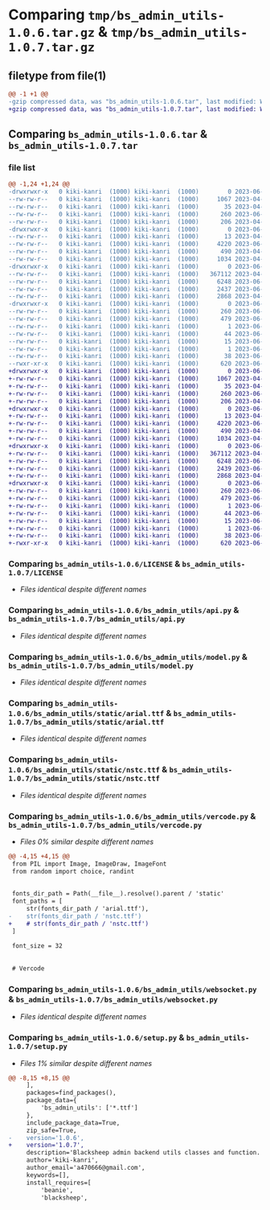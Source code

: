 # Comparing `tmp/bs_admin_utils-1.0.6.tar.gz` & `tmp/bs_admin_utils-1.0.7.tar.gz`

## filetype from file(1)

```diff
@@ -1 +1 @@
-gzip compressed data, was "bs_admin_utils-1.0.6.tar", last modified: Wed Jun 14 10:49:35 2023, max compression
+gzip compressed data, was "bs_admin_utils-1.0.7.tar", last modified: Wed Jun 14 10:58:30 2023, max compression
```

## Comparing `bs_admin_utils-1.0.6.tar` & `bs_admin_utils-1.0.7.tar`

### file list

```diff
@@ -1,24 +1,24 @@
-drwxrwxr-x   0 kiki-kanri  (1000) kiki-kanri  (1000)        0 2023-06-14 10:49:35.347499 bs_admin_utils-1.0.6/
--rw-rw-r--   0 kiki-kanri  (1000) kiki-kanri  (1000)     1067 2023-04-07 03:25:03.000000 bs_admin_utils-1.0.6/LICENSE
--rw-rw-r--   0 kiki-kanri  (1000) kiki-kanri  (1000)       35 2023-04-07 04:04:08.000000 bs_admin_utils-1.0.6/MANIFEST.in
--rw-rw-r--   0 kiki-kanri  (1000) kiki-kanri  (1000)      260 2023-06-14 10:49:35.347499 bs_admin_utils-1.0.6/PKG-INFO
--rw-rw-r--   0 kiki-kanri  (1000) kiki-kanri  (1000)      206 2023-04-07 03:35:29.000000 bs_admin_utils-1.0.6/README.md
-drwxrwxr-x   0 kiki-kanri  (1000) kiki-kanri  (1000)        0 2023-06-14 10:49:35.347499 bs_admin_utils-1.0.6/bs_admin_utils/
--rw-rw-r--   0 kiki-kanri  (1000) kiki-kanri  (1000)       13 2023-04-07 03:39:05.000000 bs_admin_utils-1.0.6/bs_admin_utils/__init__.py
--rw-rw-r--   0 kiki-kanri  (1000) kiki-kanri  (1000)     4220 2023-06-14 10:41:27.000000 bs_admin_utils-1.0.6/bs_admin_utils/api.py
--rw-rw-r--   0 kiki-kanri  (1000) kiki-kanri  (1000)      490 2023-04-07 04:11:32.000000 bs_admin_utils-1.0.6/bs_admin_utils/decorators.py
--rw-rw-r--   0 kiki-kanri  (1000) kiki-kanri  (1000)     1034 2023-04-07 03:48:50.000000 bs_admin_utils-1.0.6/bs_admin_utils/model.py
-drwxrwxr-x   0 kiki-kanri  (1000) kiki-kanri  (1000)        0 2023-06-14 10:49:35.347499 bs_admin_utils-1.0.6/bs_admin_utils/static/
--rw-rw-r--   0 kiki-kanri  (1000) kiki-kanri  (1000)   367112 2023-04-07 03:52:07.000000 bs_admin_utils-1.0.6/bs_admin_utils/static/arial.ttf
--rw-rw-r--   0 kiki-kanri  (1000) kiki-kanri  (1000)     6248 2023-06-14 10:45:34.000000 bs_admin_utils-1.0.6/bs_admin_utils/static/nstc.ttf
--rw-rw-r--   0 kiki-kanri  (1000) kiki-kanri  (1000)     2437 2023-06-14 10:48:00.000000 bs_admin_utils-1.0.6/bs_admin_utils/vercode.py
--rw-rw-r--   0 kiki-kanri  (1000) kiki-kanri  (1000)     2868 2023-04-07 04:10:45.000000 bs_admin_utils-1.0.6/bs_admin_utils/websocket.py
-drwxrwxr-x   0 kiki-kanri  (1000) kiki-kanri  (1000)        0 2023-06-14 10:49:35.347499 bs_admin_utils-1.0.6/bs_admin_utils.egg-info/
--rw-rw-r--   0 kiki-kanri  (1000) kiki-kanri  (1000)      260 2023-06-14 10:49:35.000000 bs_admin_utils-1.0.6/bs_admin_utils.egg-info/PKG-INFO
--rw-rw-r--   0 kiki-kanri  (1000) kiki-kanri  (1000)      479 2023-06-14 10:49:35.000000 bs_admin_utils-1.0.6/bs_admin_utils.egg-info/SOURCES.txt
--rw-rw-r--   0 kiki-kanri  (1000) kiki-kanri  (1000)        1 2023-06-14 10:49:35.000000 bs_admin_utils-1.0.6/bs_admin_utils.egg-info/dependency_links.txt
--rw-rw-r--   0 kiki-kanri  (1000) kiki-kanri  (1000)       44 2023-06-14 10:49:35.000000 bs_admin_utils-1.0.6/bs_admin_utils.egg-info/requires.txt
--rw-rw-r--   0 kiki-kanri  (1000) kiki-kanri  (1000)       15 2023-06-14 10:49:35.000000 bs_admin_utils-1.0.6/bs_admin_utils.egg-info/top_level.txt
--rw-rw-r--   0 kiki-kanri  (1000) kiki-kanri  (1000)        1 2023-06-14 10:49:35.000000 bs_admin_utils-1.0.6/bs_admin_utils.egg-info/zip-safe
--rw-rw-r--   0 kiki-kanri  (1000) kiki-kanri  (1000)       38 2023-06-14 10:49:35.347499 bs_admin_utils-1.0.6/setup.cfg
--rwxr-xr-x   0 kiki-kanri  (1000) kiki-kanri  (1000)      620 2023-06-14 10:48:58.000000 bs_admin_utils-1.0.6/setup.py
+drwxrwxr-x   0 kiki-kanri  (1000) kiki-kanri  (1000)        0 2023-06-14 10:58:30.309144 bs_admin_utils-1.0.7/
+-rw-rw-r--   0 kiki-kanri  (1000) kiki-kanri  (1000)     1067 2023-04-07 03:25:03.000000 bs_admin_utils-1.0.7/LICENSE
+-rw-rw-r--   0 kiki-kanri  (1000) kiki-kanri  (1000)       35 2023-04-07 04:04:08.000000 bs_admin_utils-1.0.7/MANIFEST.in
+-rw-rw-r--   0 kiki-kanri  (1000) kiki-kanri  (1000)      260 2023-06-14 10:58:30.309144 bs_admin_utils-1.0.7/PKG-INFO
+-rw-rw-r--   0 kiki-kanri  (1000) kiki-kanri  (1000)      206 2023-04-07 03:35:29.000000 bs_admin_utils-1.0.7/README.md
+drwxrwxr-x   0 kiki-kanri  (1000) kiki-kanri  (1000)        0 2023-06-14 10:58:30.309144 bs_admin_utils-1.0.7/bs_admin_utils/
+-rw-rw-r--   0 kiki-kanri  (1000) kiki-kanri  (1000)       13 2023-04-07 03:39:05.000000 bs_admin_utils-1.0.7/bs_admin_utils/__init__.py
+-rw-rw-r--   0 kiki-kanri  (1000) kiki-kanri  (1000)     4220 2023-06-14 10:41:27.000000 bs_admin_utils-1.0.7/bs_admin_utils/api.py
+-rw-rw-r--   0 kiki-kanri  (1000) kiki-kanri  (1000)      490 2023-04-07 04:11:32.000000 bs_admin_utils-1.0.7/bs_admin_utils/decorators.py
+-rw-rw-r--   0 kiki-kanri  (1000) kiki-kanri  (1000)     1034 2023-04-07 03:48:50.000000 bs_admin_utils-1.0.7/bs_admin_utils/model.py
+drwxrwxr-x   0 kiki-kanri  (1000) kiki-kanri  (1000)        0 2023-06-14 10:58:30.309144 bs_admin_utils-1.0.7/bs_admin_utils/static/
+-rw-rw-r--   0 kiki-kanri  (1000) kiki-kanri  (1000)   367112 2023-04-07 03:52:07.000000 bs_admin_utils-1.0.7/bs_admin_utils/static/arial.ttf
+-rw-rw-r--   0 kiki-kanri  (1000) kiki-kanri  (1000)     6248 2023-06-14 10:45:34.000000 bs_admin_utils-1.0.7/bs_admin_utils/static/nstc.ttf
+-rw-rw-r--   0 kiki-kanri  (1000) kiki-kanri  (1000)     2439 2023-06-14 10:58:06.000000 bs_admin_utils-1.0.7/bs_admin_utils/vercode.py
+-rw-rw-r--   0 kiki-kanri  (1000) kiki-kanri  (1000)     2868 2023-04-07 04:10:45.000000 bs_admin_utils-1.0.7/bs_admin_utils/websocket.py
+drwxrwxr-x   0 kiki-kanri  (1000) kiki-kanri  (1000)        0 2023-06-14 10:58:30.309144 bs_admin_utils-1.0.7/bs_admin_utils.egg-info/
+-rw-rw-r--   0 kiki-kanri  (1000) kiki-kanri  (1000)      260 2023-06-14 10:58:30.000000 bs_admin_utils-1.0.7/bs_admin_utils.egg-info/PKG-INFO
+-rw-rw-r--   0 kiki-kanri  (1000) kiki-kanri  (1000)      479 2023-06-14 10:58:30.000000 bs_admin_utils-1.0.7/bs_admin_utils.egg-info/SOURCES.txt
+-rw-rw-r--   0 kiki-kanri  (1000) kiki-kanri  (1000)        1 2023-06-14 10:58:30.000000 bs_admin_utils-1.0.7/bs_admin_utils.egg-info/dependency_links.txt
+-rw-rw-r--   0 kiki-kanri  (1000) kiki-kanri  (1000)       44 2023-06-14 10:58:30.000000 bs_admin_utils-1.0.7/bs_admin_utils.egg-info/requires.txt
+-rw-rw-r--   0 kiki-kanri  (1000) kiki-kanri  (1000)       15 2023-06-14 10:58:30.000000 bs_admin_utils-1.0.7/bs_admin_utils.egg-info/top_level.txt
+-rw-rw-r--   0 kiki-kanri  (1000) kiki-kanri  (1000)        1 2023-06-14 10:58:30.000000 bs_admin_utils-1.0.7/bs_admin_utils.egg-info/zip-safe
+-rw-rw-r--   0 kiki-kanri  (1000) kiki-kanri  (1000)       38 2023-06-14 10:58:30.309144 bs_admin_utils-1.0.7/setup.cfg
+-rwxr-xr-x   0 kiki-kanri  (1000) kiki-kanri  (1000)      620 2023-06-14 10:58:27.000000 bs_admin_utils-1.0.7/setup.py
```

### Comparing `bs_admin_utils-1.0.6/LICENSE` & `bs_admin_utils-1.0.7/LICENSE`

 * *Files identical despite different names*

### Comparing `bs_admin_utils-1.0.6/bs_admin_utils/api.py` & `bs_admin_utils-1.0.7/bs_admin_utils/api.py`

 * *Files identical despite different names*

### Comparing `bs_admin_utils-1.0.6/bs_admin_utils/model.py` & `bs_admin_utils-1.0.7/bs_admin_utils/model.py`

 * *Files identical despite different names*

### Comparing `bs_admin_utils-1.0.6/bs_admin_utils/static/arial.ttf` & `bs_admin_utils-1.0.7/bs_admin_utils/static/arial.ttf`

 * *Files identical despite different names*

### Comparing `bs_admin_utils-1.0.6/bs_admin_utils/static/nstc.ttf` & `bs_admin_utils-1.0.7/bs_admin_utils/static/nstc.ttf`

 * *Files identical despite different names*

### Comparing `bs_admin_utils-1.0.6/bs_admin_utils/vercode.py` & `bs_admin_utils-1.0.7/bs_admin_utils/vercode.py`

 * *Files 0% similar despite different names*

```diff
@@ -4,15 +4,15 @@
 from PIL import Image, ImageDraw, ImageFont
 from random import choice, randint
 
 
 fonts_dir_path = Path(__file__).resolve().parent / 'static'
 font_paths = [
     str(fonts_dir_path / 'arial.ttf'),
-    str(fonts_dir_path / 'nstc.ttf')
+    # str(fonts_dir_path / 'nstc.ttf')
 ]
 
 font_size = 32
 
 
 # Vercode
```

### Comparing `bs_admin_utils-1.0.6/bs_admin_utils/websocket.py` & `bs_admin_utils-1.0.7/bs_admin_utils/websocket.py`

 * *Files identical despite different names*

### Comparing `bs_admin_utils-1.0.6/setup.py` & `bs_admin_utils-1.0.7/setup.py`

 * *Files 1% similar despite different names*

```diff
@@ -8,15 +8,15 @@
     ],
     packages=find_packages(),
     package_data={
         'bs_admin_utils': ['*.ttf']
     },
     include_package_data=True,
     zip_safe=True,
-    version='1.0.6',
+    version='1.0.7',
     description='Blacksheep admin backend utils classes and function.',
     author='kiki-kanri',
     author_email='a470666@gmail.com',
     keywords=[],
     install_requires=[
         'beanie',
         'blacksheep',
```

